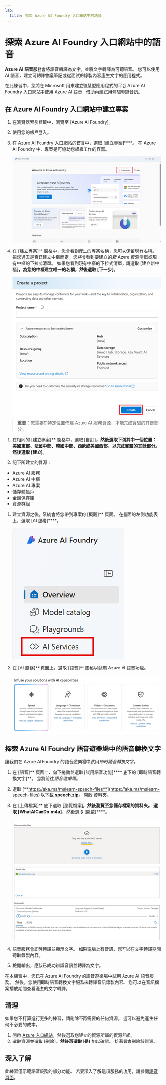 ```yaml
---
lab:
  title: 探索 Azure AI Foundry 入口網站中的語音
---
```


# 探索 Azure AI Foundry 入口網站中的語音

**Azure AI 語音**服務會將語音轉譯為文字，並將文字轉譯為可聽語音。 您可以使用 AI 語音，建立可轉譯會議筆記或從面試的錄製內容產生文字的應用程式。

在此練習中，您將在 Microsoft 用來建立智慧型應用程式的平台 Azure AI Foundry 入口網站中使用 Azure AI 語音，借助內建試用體驗轉錄音訊。 

## 在 Azure AI Foundry 入口網站中建立專案

1. 在瀏覽器索引標籤中，瀏覽至 [Azure AI Foundry][](https://ai.azure.com?azure-portal=true)。

1. 使用您的帳戶登入。 

1. 在 Azure AI Foundry 入口網站的首頁中，選取 [建立專案]****。 在 Azure AI Foundry 中，專案是可協助您組織工作的容器。  

    ![Azure AI Foundry 首頁的螢幕擷取畫面，其中已選取 [建立專案]。](./media/azure-ai-foundry-home-page.png)

1. 在 [建立專案]** 窗格中，您會看到產生的專案名稱，您可以保留現有名稱。 視您過去是否已建立中樞而定，您將會看到要建立的*新* Azure 資源清單或現有中樞的下拉式清單。 如果您看到現有中樞的下拉式清單，請選取 [建立新中樞]**，為您的中樞建立唯一的名稱，然後選取 [下一步]**。  
 
    ![[建立專案] 窗格的螢幕擷取畫面，其中包含中樞和專案的自動產生名稱。](./media/azure-ai-foundry-create-project.png)

> **重要**：您需要在特定位置佈建 Azure AI 服務資源，才能完成實驗的其餘部分。

1. 在相同的 [建立專案]** 窗格中，選取 [自訂]****，然後選取下列其中一個**位置**：美國東部、法國中部、韓國中部、西歐或美國西部，以完成實驗的其餘部分。 然後選取 [建立]****。 

1. 記下所建立的資源： 
- Azure AI 服務
- Azure AI 中樞
- Azure AI 專案
- 儲存體帳戶
- 金鑰保存庫
- 資源群組  
 
1. 建立資源之後，系統會將您帶到專案的 [概觀]** 頁面。 在畫面的左側功能表上，選取 [AI 服務]****。
 
    ![專案畫面上左側功能表的螢幕擷取畫面，其中已選取 [AI 服務]。](./media/azure-ai-foundry-ai-services.png)  

1. 在 [AI 服務]** 頁面上，選取 [語音]** 圖格以試用 Azure AI 語音功能。

    ![在 [AI 服務] 頁面上選取 [語音] 圖格的螢幕擷取畫面。](./media/speech-tile.png)

## 探索 Azure AI Foundry 語音遊樂場中的語音轉換文字

讓我們在 Azure AI Foundry 的語音遊樂場中試用*即時語音轉換文字*。 

1. 在 [語音]** 頁面上，向下捲動並選取 [試用語音功能]**** 底下的 [即時語音轉換文字]**。 您將前往*語音遊樂場*。 

1. 選取 [**https://aka.ms/mslearn-speech-files**](https://aka.ms/mslearn-speech-files) 以下載 **speech.zip**。 開啟  資料夾。 

1. 在 [上傳檔案]** 底下選取 [瀏覽檔案]****，然後瀏覽至您儲存檔案的資料夾。 選取 [WhatAICanDo.m4a]****，然後選取 [開啟]****。

    ![瀏覽檔案](media/recognize-synthesize-speech/browse-files-speech.png)

1. 語音服務會即時轉譯並顯示文字。 如果電腦上有音訊，您可以在文字轉譯期間聽取錄製內容。

1. 檢閱輸出，應該已成功辨識音訊並轉譯為文字。

在本練習中，您已在 Azure AI Foundry 的語音遊樂場中試用 Azure AI 語音服務。 然後，您使用即時語音轉換文字服務來轉譯音訊錄製內容。 您可以在音訊檔案播放期間查看產生的文字轉譯。

## 清理

如果您不打算進行更多的練習，請刪除不再需要的任何資源。 這可以避免產生任何不必要的成本。

1. 開啟 [Azure 入口網站]( https://portal.azure.com)，然後選取您建立的資源所屬的資源群組。
1. 選取資源並選取 [刪除]****，然後再選取 [是]**** 加以確認。 接著即會刪除該資源。

## 深入了解

此練習僅示範語音服務的部分功能。 若要深入了解這項服務的功用，請參閱[語音頁面](https://azure.microsoft.com/services/cognitive-services/speech-services)。
